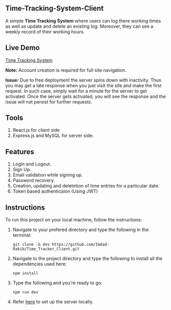 ## Time-Tracking-System-Client
A simple **Time Tracking System** where users can log there working times as well as update and delete an existing log. Moreover, they can see a weekly record of their working hours.

## Live Demo

[Time Tracking System](https://time-tracker-system.netlify.app/) 

**Note:** Account creation is required for full site navigation.

**Issue:** Due to free deployment the server spins down with inactivity. Thus you may get a late response when you just visit the site and make the first request. In such case, simply wait for a minute for the server to get activated. Once the server gets activated, you will see the response and the issue will not persist for further requests.

## Tools
1. React.js for client side
2. Express.js and MySQL for server side.

## Features
1. Login and Logout.
2. Sign Up.
3. Email validation while signing up.
4. Password recovery.
5. Creation, updating and deletetion of time entries for a particular date.
6. Token based authenticaion (Using JWT)

## Instructions
To run this project on your local machine, follow the instructions:

1. Navigate to your prefered directory and type the following in the terminal:
   
   ```
   git clone -b dev https://github.com/Imdad-Rakib/Time_Tracker_Client.git
   ```
   
2. Navigate to the project directory and type the following to install all the dependencies used here:

   ```
   npm install
   ```
   
3. Type the following and you're ready to go:

   ```
   npm run dev
   ```
4. Refer [here](https://github.com/Imdad-Rakib/Time_Tracker_Server/tree/dev) to set up the server locally.
